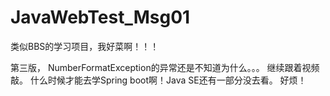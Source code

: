 # JavaWebTest_Msg01
类似BBS的学习项目，我好菜啊！！！


第三版，
NumberFormatException的异常还是不知道为什么。。。
继续跟着视频敲。
什么时候才能去学Spring boot啊！Java SE还有一部分没去看。
好烦！
